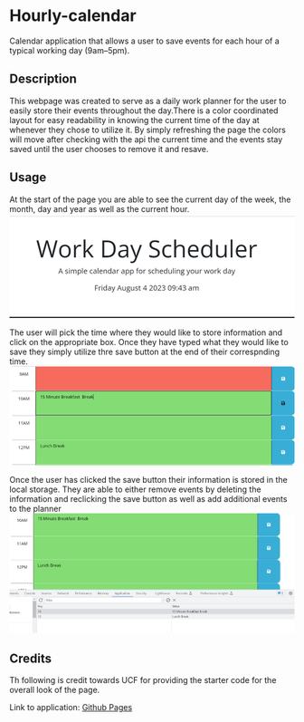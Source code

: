 # Hourly-calendar

Calendar application that allows a user to save events for each hour of a typical working day (9am–5pm).

## Description

This webpage was created to serve as a daily work planner for the user to easily store their events throughout the day.There is a color coordinated layout for easy readability in knowing the current time of the day at whenever they chose to utilize it. By simply refreshing the page the colors will move after checking with the api the current time and the events stay saved until the user chooses to remove it and resave.

## Usage

At the start of the page you are able to see the current day of the week, the month, day and year as well as the current hour.
![Password Generate Button](/Assets/images/start-of-day-screenshot.png)

The user will pick the time where they would like to store information and click on the appropriate box. Once they have typed what they would like to save they simply utilize thre save button at the end of their correspnding time.
![How Many Characters](/Assets/images/event-logging-screenshot.png)

Once the user has clicked the save button their information is stored in the local storage. They are able to either remove events by deleting the information and reclicking the save button as well as add additional events to the planner
![Uppercase](/Assets/images/local-storage-event-saved-screenshot.png)

## Credits

Th following is credit towards UCF for providing the starter code for the overall look of the page.

Link to application:
<a href="https://nicolet27.github.io/Hourly-calendar/">Github Pages</a>
